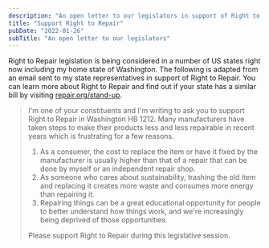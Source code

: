 ```yaml
---
description: "An open letter to our legislators in support of Right to Repair legislation."
title: "Support Right to Repair"
pubDate: "2022-01-26"
subTitle: "An open letter to our legislators"
---
```


Right to Repair legislation is being considered in a number of US states right now including my home state of Washington. The following is adapted from an email sent to my state representatives in support of Right to Repair. You can learn more about Right to Repair and find out if your state has a similar bill by visiting [repair.org/stand-up](https://www.repair.org/stand-up/).

> I'm one of your constituents and I'm writing to ask you to support Right to Repair in Washington HB 1212. Many manufacturers have taken steps to make their products less and less repairable in recent years which is frustrating for a few reasons.
>
> 1. As a consumer, the cost to replace the item or have it fixed by the manufacturer is usually higher than that of a repair that can be done by myself or an independent repair shop.
> 1. As someone who cares about sustainability, trashing the old item and replacing it creates more waste and consumes more energy than repairing it.
> 1. Repairing things can be a great educational opportunity for people to better understand how things work, and we're increasingly being deprived of those opportunities.
>
> Please support Right to Repair during this legislative session.
